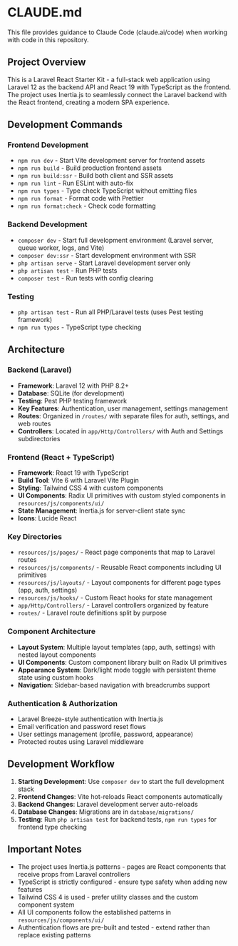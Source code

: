 # CLAUDE.md

This file provides guidance to Claude Code (claude.ai/code) when working with code in this repository.

## Project Overview

This is a Laravel React Starter Kit - a full-stack web application using Laravel 12 as the backend API and React 19 with TypeScript as the frontend. The project uses Inertia.js to seamlessly connect the Laravel backend with the React frontend, creating a modern SPA experience.

## Development Commands

### Frontend Development
- `npm run dev` - Start Vite development server for frontend assets
- `npm run build` - Build production frontend assets
- `npm run build:ssr` - Build both client and SSR assets
- `npm run lint` - Run ESLint with auto-fix
- `npm run types` - Type check TypeScript without emitting files
- `npm run format` - Format code with Prettier
- `npm run format:check` - Check code formatting

### Backend Development
- `composer dev` - Start full development environment (Laravel server, queue worker, logs, and Vite)
- `composer dev:ssr` - Start development environment with SSR
- `php artisan serve` - Start Laravel development server only
- `php artisan test` - Run PHP tests
- `composer test` - Run tests with config clearing

### Testing
- `php artisan test` - Run all PHP/Laravel tests (uses Pest testing framework)
- `npm run types` - TypeScript type checking

## Architecture

### Backend (Laravel)
- **Framework**: Laravel 12 with PHP 8.2+
- **Database**: SQLite (for development)
- **Testing**: Pest PHP testing framework
- **Key Features**: Authentication, user management, settings management
- **Routes**: Organized in `/routes/` with separate files for auth, settings, and web routes
- **Controllers**: Located in `app/Http/Controllers/` with Auth and Settings subdirectories

### Frontend (React + TypeScript)
- **Framework**: React 19 with TypeScript
- **Build Tool**: Vite 6 with Laravel Vite Plugin
- **Styling**: Tailwind CSS 4 with custom components
- **UI Components**: Radix UI primitives with custom styled components in `resources/js/components/ui/`
- **State Management**: Inertia.js for server-client state sync
- **Icons**: Lucide React

### Key Directories
- `resources/js/pages/` - React page components that map to Laravel routes
- `resources/js/components/` - Reusable React components including UI primitives
- `resources/js/layouts/` - Layout components for different page types (app, auth, settings)
- `resources/js/hooks/` - Custom React hooks for state management
- `app/Http/Controllers/` - Laravel controllers organized by feature
- `routes/` - Laravel route definitions split by purpose

### Component Architecture
- **Layout System**: Multiple layout templates (app, auth, settings) with nested layout components
- **UI Components**: Custom component library built on Radix UI primitives
- **Appearance System**: Dark/light mode toggle with persistent theme state using custom hooks
- **Navigation**: Sidebar-based navigation with breadcrumbs support

### Authentication & Authorization
- Laravel Breeze-style authentication with Inertia.js
- Email verification and password reset flows
- User settings management (profile, password, appearance)
- Protected routes using Laravel middleware

## Development Workflow

1. **Starting Development**: Use `composer dev` to start the full development stack
2. **Frontend Changes**: Vite hot-reloads React components automatically
3. **Backend Changes**: Laravel development server auto-reloads
4. **Database Changes**: Migrations are in `database/migrations/`
5. **Testing**: Run `php artisan test` for backend tests, `npm run types` for frontend type checking

## Important Notes

- The project uses Inertia.js patterns - pages are React components that receive props from Laravel controllers
- TypeScript is strictly configured - ensure type safety when adding new features
- Tailwind CSS 4 is used - prefer utility classes and the custom component system
- All UI components follow the established patterns in `resources/js/components/ui/`
- Authentication flows are pre-built and tested - extend rather than replace existing patterns